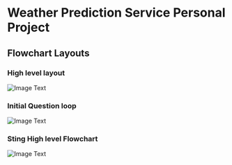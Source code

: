 # Weather Prediction Service Personal Project 
## Flowchart Layouts
### High level layout
![Image Text](HighLevelOV.png)
### Initial Question loop 
![Image Text](Iniital.png)
### Sting High level Flowchart
![Image Text](ListOV.png)